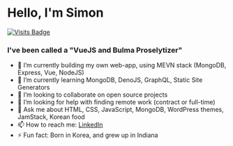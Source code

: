 # Hello, I'm Simon

[![Visits Badge](https://badges.pufler.dev/visits/puf17640/git-badges)](https://badges.pufler.dev)

### I've been called a "VueJS and Bulma Proselytizer"

- 🔭 I’m currently building my own web-app, using MEVN stack (MongoDB, Express, Vue, NodeJS)
- 🌱 I’m currently learning MongoDB, DenoJS, GraphQL, Static Site Generators
- 👯 I’m looking to collaborate on open source projects
- 🤔 I’m looking for help with finding remote work (contract or full-time)
- 💬 Ask me about HTML, CSS, JavaScript, MongoDB, WordPress themes, JamStack, Korean food
- 📫 How to reach me: [LinkedIn](https://www.linkedin.com/in/simon-h-lee/)
- ⚡ Fun fact: Born in Korea, and grew up in Indiana




